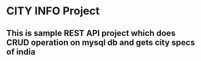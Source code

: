 # CITY INFO Project

## This is sample REST API project which does CRUD operation on mysql db and gets city specs of india
